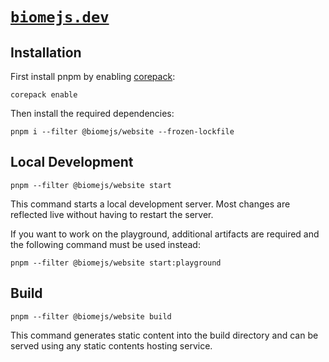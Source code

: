 # [`biomejs.dev`](https://biomejs.dev/)

## Installation

First install pnpm by enabling [corepack](https://nodejs.org/api/corepack.html):

```shell
corepack enable
```

Then install the required dependencies:

```shell
pnpm i --filter @biomejs/website --frozen-lockfile
```

## Local Development

```shell
pnpm --filter @biomejs/website start
```

This command starts a local development server. Most changes are reflected live without having to restart the server.

If you want to work on the playground, additional artifacts are required and the following command must be used instead:

```shell
pnpm --filter @biomejs/website start:playground
```

## Build

```shell
pnpm --filter @biomejs/website build
```

This command generates static content into the build directory and can be served using any static contents hosting service.
